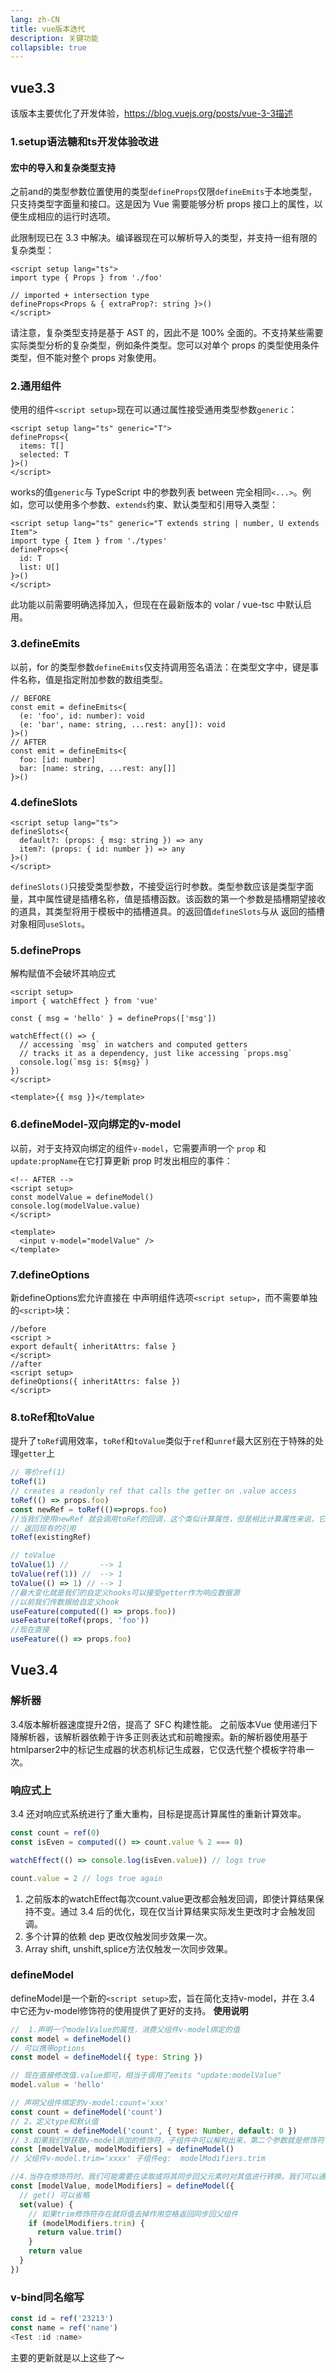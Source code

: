 ```yaml
---
lang: zh-CN
title: vue版本迭代
description: 关键功能
collapsible: true
---
```

## vue3.3

该版本主要优化了开发体验，https://blog.vuejs.org/posts/vue-3-3描述

### 1.setup语法糖和ts开发体验改进

#### 宏中的导入和复杂类型支持

之前and的类型参数位置使用的类型`defineProps`仅限`defineEmits`于本地类型，只支持类型字面量和接口。这是因为 Vue 需要能够分析 props 接口上的属性，以便生成相应的运行时选项。

此限制现已在 3.3 中解决。编译器现在可以解析导入的类型，并支持一组有限的复杂类型：

```vue
<script setup lang="ts">
import type { Props } from './foo'

// imported + intersection type
defineProps<Props & { extraProp?: string }>()
</script>
```

请注意，复杂类型支持是基于 AST 的，因此不是 100% 全面的。不支持某些需要实际类型分析的复杂类型，例如条件类型。您可以对单个 props 的类型使用条件类型，但不能对整个 props 对象使用。

### 2.通用组件

使用的组件`<script setup>`现在可以通过属性接受通用类型参数`generic`：

~~~vue
<script setup lang="ts" generic="T">
defineProps<{
  items: T[]
  selected: T
}>()
</script>
~~~

works的值`generic`与 TypeScript 中的参数列表 between 完全相同`<...>`。例如，您可以使用多个参数、`extends`约束、默认类型和引用导入类型：

```vue
<script setup lang="ts" generic="T extends string | number, U extends Item">
import type { Item } from './types'
defineProps<{
  id: T
  list: U[]
}>()
</script>
```

此功能以前需要明确选择加入，但现在在最新版本的 volar / vue-tsc 中默认启用。

### 3.defineEmits

以前，for 的类型参数`defineEmits`仅支持调用签名语法：在类型文字中，键是事件名称，值是指定附加参数的数组类型。

```TS
// BEFORE
const emit = defineEmits<{
  (e: 'foo', id: number): void
  (e: 'bar', name: string, ...rest: any[]): void
}>()
// AFTER
const emit = defineEmits<{
  foo: [id: number]
  bar: [name: string, ...rest: any[]]
}>()
```



### 4.defineSlots

~~~vue
<script setup lang="ts">
defineSlots<{
  default?: (props: { msg: string }) => any
  item?: (props: { id: number }) => any
}>()
</script>
~~~

`defineSlots()`只接受类型参数，不接受运行时参数。类型参数应该是类型字面量，其中属性键是插槽名称，值是插槽函数。该函数的第一个参数是插槽期望接收的道具，其类型将用于模板中的插槽道具。的返回值`defineSlots`与从 返回的插槽对象相同`useSlots`。

### 5.defineProps

解构赋值不会破坏其响应式

~~~vue
<script setup>
import { watchEffect } from 'vue'

const { msg = 'hello' } = defineProps(['msg'])

watchEffect(() => {
  // accessing `msg` in watchers and computed getters
  // tracks it as a dependency, just like accessing `props.msg`
  console.log(`msg is: ${msg}`)
})
</script>

<template>{{ msg }}</template>
~~~

### 6.defineModel-双向绑定的v-model

以前，对于支持双向绑定的组件`v-model`，它需要声明一个 `prop` 和`update:propName`在它打算更新 prop 时发出相应的事件：

~~~vue
<!-- AFTER -->
<script setup>
const modelValue = defineModel()
console.log(modelValue.value)
</script>

<template>
  <input v-model="modelValue" />
</template>
~~~

### 7.defineOptions

新defineOptions宏允许直接在 中声明组件选项`<script setup>`，而不需要单独的`<script>`块：

~~~vue
//before
<script >
export default{ inheritAttrs: false }
</script>
//after
<script setup>
defineOptions({ inheritAttrs: false })
</script>
~~~

### 8.toRef和toValue

提升了`toRef`调用效率，`toRef`和`toValue`类似于`ref`和`unref`最大区别在于特殊的处理`getter`上

~~~ts
// 等价ref(1)
toRef(1)
// creates a readonly ref that calls the getter on .value access
toRef(() => props.foo)
const newRef = toRef(()=>props.foo)
//当我们使用newRef 就会调用toRef的回调，这个类似计算属性，但是相比计算属性来说，它不需要计算，效率相对高一些
// 返回现有的引用
toRef(existingRef)

// toValue 
toValue(1) //       --> 1
toValue(ref(1)) //  --> 1
toValue(() => 1) // --> 1
//最大变化就是我们的自定义hooks可以接受getter作为响应数据源
//以前我们传数据给自定义hook
useFeature(computed(() => props.foo))
useFeature(toRef(props, 'foo'))
//现在直接
useFeature(() => props.foo)
~~~



## Vue3.4

### 解析器
3.4版本解析器速度提升2倍，提高了 SFC 构建性能。
之前版本Vue 使用递归下降解析器，该解析器依赖于许多正则表达式和前瞻搜索。新的解析器使用基于htmlparser2中的标记生成器的状态机标记生成器，它仅迭代整个模板字符串一次。
### 响应式上
3.4 还对响应式系统进行了重大重构，目标是提高计算属性的重新计算效率。

```javascript
const count = ref(0)
const isEven = computed(() => count.value % 2 === 0)

watchEffect(() => console.log(isEven.value)) // logs true

count.value = 2 // logs true again
```
1. 之前版本的watchEffect每次count.value更改都会触发回调，即使计算结果保持不变。通过 3.4 后的优化，现在仅当计算结果实际发生更改时才会触发回调。
2. 多个计算的依赖 dep 更改仅触发同步效果一次。
3. Array shift, unshift,splice方法仅触发一次同步效果。

### defineModel
defineModel是一个新的`<script setup>`宏，旨在简化支持v-model，并在 3.4 中它还为v-model修饰符的使用提供了更好的支持。
**使用说明**
```javascript
//  1.声明一个modelValue的属性，消费父组件v-model绑定的值
const model = defineModel()
// 可以携带options
const model = defineModel({ type: String })

// 现在直接修改值.value即可，相当于调用了emits "update:modelValue" 
model.value = 'hello'

// 声明父组件绑定的v-model:count='xxx'
const count = defineModel('count')
// 2。定义type和默认值
const count = defineModel('count', { type: Number, default: 0 })
// 3.如果我们想获取v-model添加的修饰符，子组件中可以解构出来，第二个参数就是修饰符
const [modelValue, modelModifiers] = defineModel()
// 父组件v-model.trim='xxxx' 子组件eg:  modelModifiers.trim

//4.当存在修饰符时，我们可能需要在读取或将其同步回父元素时对其值进行转换。我们可以通过使用get和set转换器选项来实现这一点:
const [modelValue, modelModifiers] = defineModel({
  // get() 可以省略
  set(value) {
    // 如果trim修饰符存在就将值去掉作用空格返回同步回父组件
    if (modelModifiers.trim) {
      return value.trim()
    }
    return value
  }
})
```
### v-bind同名缩写

```typescript
const id = ref('23213')
const name = ref('name')
<Test :id :name>
```

主要的更新就是以上这些了～



<CommentService/>